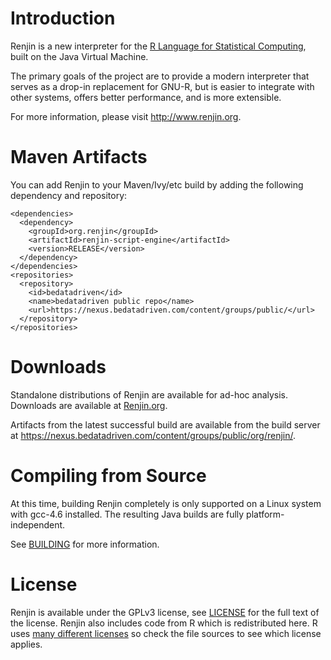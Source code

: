 Introduction
============

Renjin is a new interpreter for the [R Language for Statistical 
Computing](http://www.r-project.org), built on the Java Virtual Machine.

The primary goals of the project are to provide a modern interpreter
that serves as a drop-in replacement for GNU-R, but is easier to
integrate with other systems, offers better performance, and is
more extensible.

For more information, please visit http://www.renjin.org.

Maven Artifacts
===============

You can add Renjin to your Maven/Ivy/etc build by adding the following
dependency and repository:

```
<dependencies>
  <dependency>
    <groupId>org.renjin</groupId>
    <artifactId>renjin-script-engine</artifactId>
    <version>RELEASE</version>
  </dependency>
</dependencies>
<repositories>
  <repository>
    <id>bedatadriven</id>
    <name>bedatadriven public repo</name>
    <url>https://nexus.bedatadriven.com/content/groups/public/</url>
  </repository>
</repositories>
```

Downloads
=========

Standalone distributions of Renjin are available for ad-hoc analysis. Downloads
are available at [Renjin.org](http://www.renjin.org).

Artifacts from the latest successful build are available from the build server
at https://nexus.bedatadriven.com/content/groups/public/org/renjin/.

Compiling from Source
=====================

At this time, building Renjin completely is only supported on a Linux system
with gcc-4.6 installed. The resulting Java builds are fully platform-independent.

See [BUILDING](BUILDING.md) for more information.

License
=======

Renjin is available under the GPLv3 license, see [LICENSE](LICENSE.txt) for the
full text of the license. Renjin also includes code from R which is
redistributed here. R uses
[many different licenses](http://www.r-project.org/Licenses/) so check the file
sources to see which license applies.
